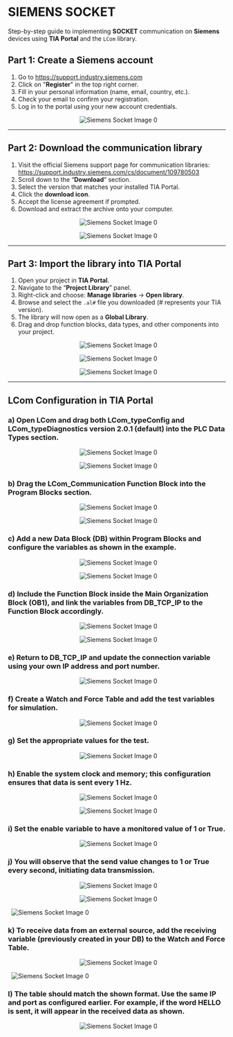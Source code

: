 # SIEMENS SOCKET
Step-by-step guide to implementing **SOCKET** communication on **Siemens** devices using **TIA Portal** and the `LCom` library.

## Part 1: Create a Siemens account
1.  Go to https://support.industry.siemens.com
2.  Click on "**Register**" in the top right corner.
3.  Fill in your personal information (name, email, country, etc.).
4.  Check your email to confirm your registration.
5.  Log in to the portal using your new account credentials.

<p align="center">
  <img src="https://raw.githubusercontent.com/jbustamantefuchs/IoT/main/SOCKET/SIEMENS/IMAGES/a.png" alt="Siemens Socket Image 0">
</p>

---

## Part 2: Download the communication library
1.  Visit the official Siemens support page for communication libraries: https://support.industry.siemens.com/cs/document/109780503
2.  Scroll down to the “**Download**” section.
3.  Select the version that matches your installed TIA Portal.
4.  Click the **download icon**.
5.  Accept the license agreement if prompted.
6.  Download and extract the archive onto your computer.

<p align="center">
  <img src="https://raw.githubusercontent.com/jbustamantefuchs/IoT/main/SOCKET/SIEMENS/IMAGES/b.png" alt="Siemens Socket Image 0">
</p>
<p align="center">
  <img src="https://raw.githubusercontent.com/jbustamantefuchs/IoT/main/SOCKET/SIEMENS/IMAGES/c.png" alt="Siemens Socket Image 0">
</p>

---

## Part 3: Import the library into TIA Portal
1.  Open your project in **TIA Portal**.
2.  Navigate to the “**Project Library**” panel.
3.  Right-click and choose: **Manage libraries** → **Open library**.
4.  Browse and select the `.al#` file you downloaded (# represents your TIA version).
5.  The library will now open as a **Global Library**.
6.  Drag and drop function blocks, data types, and other components into your project.

<p align="center">
  <img src="https://raw.githubusercontent.com/jbustamantefuchs/IoT/main/SOCKET/SIEMENS/IMAGES/d.png" alt="Siemens Socket Image 0">
</p>
<p align="center">
  <img src="https://raw.githubusercontent.com/jbustamantefuchs/IoT/main/SOCKET/SIEMENS/IMAGES/e.png" alt="Siemens Socket Image 0">
</p>
<p align="center">
  <img src="https://raw.githubusercontent.com/jbustamantefuchs/IoT/main/SOCKET/SIEMENS/IMAGES/f.png" alt="Siemens Socket Image 0">
</p>

---

## LCom Configuration in TIA Portal

### a) Open LCom and drag both LCom\_typeConfig and LCom\_typeDiagnostics version 2.0.1 (default) into the PLC Data Types section.

<p align="center">
  <img src="https://raw.githubusercontent.com/jbustamantefuchs/IoT/main/SOCKET/SIEMENS/IMAGES/0.png" alt="Siemens Socket Image 0">
</p>
<p align="center">
  <img src="https://raw.githubusercontent.com/jbustamantefuchs/IoT/main/SOCKET/SIEMENS/IMAGES/1.png" alt="Siemens Socket Image 0">
</p>

### b) Drag the LCom\_Communication Function Block into the Program Blocks section.

<p align="center">
  <img src="https://raw.githubusercontent.com/jbustamantefuchs/IoT/main/SOCKET/SIEMENS/IMAGES/2.png" alt="Siemens Socket Image 0">
</p>
<p align="center">
  <img src="https://raw.githubusercontent.com/jbustamantefuchs/IoT/main/SOCKET/SIEMENS/IMAGES/3.png" alt="Siemens Socket Image 0">
</p>

### c) Add a new Data Block (DB) within Program Blocks and configure the variables as shown in the example.

<p align="center">
  <img src="https://raw.githubusercontent.com/jbustamantefuchs/IoT/main/SOCKET/SIEMENS/IMAGES/4.png" alt="Siemens Socket Image 0">
</p>
<p align="center">
  <img src="https://raw.githubusercontent.com/jbustamantefuchs/IoT/main/SOCKET/SIEMENS/IMAGES/5.png" alt="Siemens Socket Image 0">
</p>

### d) Include the Function Block inside the Main Organization Block (OB1), and link the variables from DB\_TCP\_IP to the Function Block accordingly.

<p align="center">
  <img src="https://raw.githubusercontent.com/jbustamantefuchs/IoT/main/SOCKET/SIEMENS/IMAGES/6.png" alt="Siemens Socket Image 0">
</p>
<p align="center">
  <img src="https://raw.githubusercontent.com/jbustamantefuchs/IoT/main/SOCKET/SIEMENS/IMAGES/6.l.png" alt="Siemens Socket Image 0">
</p>

### e) Return to DB\_TCP\_IP and update the connection variable using your own IP address and port number.

<p align="center">
  <img src="https://raw.githubusercontent.com/jbustamantefuchs/IoT/main/SOCKET/SIEMENS/IMAGES/7.png" alt="Siemens Socket Image 0">
</p>

### f) Create a Watch and Force Table and add the test variables for simulation.

<p align="center">
  <img src="https://raw.githubusercontent.com/jbustamantefuchs/IoT/main/SOCKET/SIEMENS/IMAGES/7.1.png" alt="Siemens Socket Image 0">
</p>

### g) Set the appropriate values for the test.

<p align="center">
  <img src="https://raw.githubusercontent.com/jbustamantefuchs/IoT/main/SOCKET/SIEMENS/IMAGES/8.png" alt="Siemens Socket Image 0">
</p>

### h) Enable the system clock and memory; this configuration ensures that data is sent every 1 Hz.

<p align="center">
  <img src="https://raw.githubusercontent.com/jbustamantefuchs/IoT/main/SOCKET/SIEMENS/IMAGES/9.png" alt="Siemens Socket Image 0">
</p>
<p align="center">
  <img src="https://raw.githubusercontent.com/jbustamantefuchs/IoT/main/SOCKET/SIEMENS/IMAGES/10.png" alt="Siemens Socket Image 0">
</p>

### i) Set the enable variable to have a monitored value of 1 or True.

<p align="center">
  <img src="https://raw.githubusercontent.com/jbustamantefuchs/IoT/main/SOCKET/SIEMENS/IMAGES/10.1.png" alt="Siemens Socket Image 0">
</p>

### j) You will observe that the send value changes to 1 or True every second, initiating data transmission.

<p align="center">
  <img src="https://raw.githubusercontent.com/jbustamantefuchs/IoT/main/SOCKET/SIEMENS/IMAGES/10.2.png" alt="Siemens Socket Image 0">
</p>
<p align="center">
  <img src="https://raw.githubusercontent.com/jbustamantefuchs/IoT/main/SOCKET/SIEMENS/IMAGES/11.png" alt="Siemens Socket Image 0">
</p>
  <img src="https://raw.githubusercontent.com/jbustamantefuchs/IoT/main/SOCKET/SIEMENS/IMAGES/12.png" alt="Siemens Socket Image 0">

### k) To receive data from an external source, add the receiving variable (previously created in your DB) to the Watch and Force Table.

<p align="center">
  <img src="https://raw.githubusercontent.com/jbustamantefuchs/IoT/main/SOCKET/SIEMENS/IMAGES/13.png" alt="Siemens Socket Image 0">
</p>
  <img src="https://raw.githubusercontent.com/jbustamantefuchs/IoT/main/SOCKET/SIEMENS/IMAGES/14.png" alt="Siemens Socket Image 0">

### l) The table should match the shown format. Use the same IP and port as configured earlier. For example, if the word HELLO is sent, it will appear in the received data as shown.

<p align="center">
  <img src="https://raw.githubusercontent.com/jbustamantefuchs/IoT/main/SOCKET/SIEMENS/IMAGES/15.png" alt="Siemens Socket Image 0">
</p>
